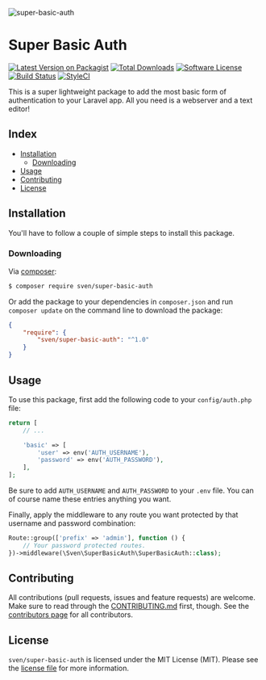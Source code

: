 ![super-basic-auth](https://user-images.githubusercontent.com/11269635/31586185-1bd6a6b2-b1ce-11e7-97a0-bae16ccb1266.jpg)

# Super Basic Auth

[![Latest Version on Packagist][ico-version]][link-packagist]
[![Total Downloads][ico-downloads]][link-downloads]
[![Software License][ico-license]](LICENSE.md)
[![Build Status][ico-circleci]][link-circleci]
[![StyleCI][ico-styleci]][link-styleci]

This is a super lightweight package to add the most basic form of authentication
to your Laravel app. All you need is a webserver and a text editor!

## Index
- [Installation](#installation)
  - [Downloading](#downloading)
- [Usage](#usage)
- [Contributing](#contributing)
- [License](#license)

## Installation
You'll have to follow a couple of simple steps to install this package.

### Downloading
Via [composer](http://getcomposer.org):

```bash
$ composer require sven/super-basic-auth
```

Or add the package to your dependencies in `composer.json` and run
`composer update` on the command line to download the package:

```json
{
    "require": {
        "sven/super-basic-auth": "^1.0"
    }
}
```

## Usage
To use this package, first add the following code to your `config/auth.php` file:

```php
return [
    // ...

    'basic' => [
        'user' => env('AUTH_USERNAME'),
        'password' => env('AUTH_PASSWORD'),
    ],
];
```

Be sure to add `AUTH_USERNAME` and `AUTH_PASSWORD` to your `.env` file. You can of course
name these entries anything you want.

Finally, apply the middleware to any route you want protected by that username and
password combination:

```php
Route::group(['prefix' => 'admin'], function () {
    // Your password protected routes.
})->middleware(\Sven\SuperBasicAuth\SuperBasicAuth::class);
```

## Contributing
All contributions (pull requests, issues and feature requests) are
welcome. Make sure to read through the [CONTRIBUTING.md](CONTRIBUTING.md) first,
though. See the [contributors page](../../graphs/contributors) for all contributors.

## License
`sven/super-basic-auth` is licensed under the MIT License (MIT). Please see the
[license file](LICENSE.md) for more information.

[ico-version]: https://img.shields.io/packagist/v/sven/super-basic-auth.svg?style=flat-square
[ico-license]: https://img.shields.io/badge/license-MIT-green.svg?style=flat-square
[ico-downloads]: https://img.shields.io/packagist/dt/sven/super-basic-auth.svg?style=flat-square
[ico-circleci]: https://img.shields.io/circleci/project/github/svenluijten/super-basic-auth.svg?style=flat-square
[ico-styleci]: https://styleci.io/repos/107023626/shield

[link-packagist]: https://packagist.org/packages/sven/super-basic-auth
[link-downloads]: https://packagist.org/packages/sven/super-basic-auth
[link-circleci]: https://circleci.com/gh/svenluijten/super-basic-auth
[link-styleci]: https://styleci.io/repos/107023626
